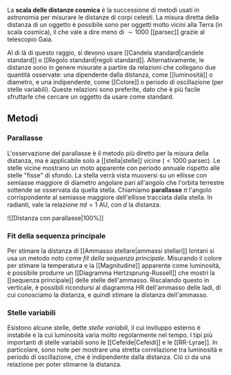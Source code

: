 La **scala delle distanze cosmica** è la successione di metodi usati in astronomia per misurare le distanze di corpi celesti. La misura diretta della distanza di un oggetto è possibile sono per oggetti molto vicini alla Terra (in scala cosmica), il che vale a dire meno di $\sim1000$ [[parsec]] grazie al telescopio Gaia.

Al di là di questo raggio, si devono usare [[Candela standard|candele standard]] o [[Regolo standard|regoli standard]]. Alternativamente, le distanze sono in genere misurate a partire da relazioni che collegano due quantità osservate: una dipendente dalla distanza, come [[luminosità]] o diametro, e una indipendente, come [[Colore]] o periodo di oscillazione (per stelle variabili). Queste relazioni sono preferite, dato che è più facile sfruttarle che cercare un oggetto da usare come standard.
## Metodi
### Parallasse
L'osservazione del parallasse è il metodo più diretto per la misura della distanza, ma è applicabile solo a [[stella|stelle]] vicine ($<1000$ parsec). Le stelle vicine mostrano un moto apparente con periodo annuale rispetto alle stelle "fisse" di sfondo. La stella verrà vista muoversi su un ellisse con semiasse maggiore di diametro angolare pari all'angolo che l'orbita terrestre sottende se osservata da quella stella. Chiamiamo **parallasse** $\pi$ l'angolo corrispondente al semiasse maggiore dell'ellisse tracciata dalla stella. In radianti, vale la relazione $\pi d=1$ AU, con $d$ la distanza.

![[Distanza con parallasse|100%]]
### Fit della sequenza principale
Per stimare la distanza di [[Ammasso stellare|ammassi stellari]] lontani si usa un metodo noto come *fit della sequenza principale*. Misurando il colore per stimare la temperatura e la [[Magnitudine]] apparente come luminosità, è possibile produrre un [[Diagramma Hertzsprung-Russell]] che mostri la [[sequenza principale]] delle stelle dell'ammasso. Riscalando questo in verticale, è possibili ricondursi al diagramma HR dell'ammasso delle Iadi, di cui conosciamo la distanza, e quindi stimare la distanza dell'ammasso.
### Stelle variabili
Esistono alcune stelle, dette *stelle variabili*, il cui inviluppo esterno è instabile e la cui luminosità varia molto regolarmente nel tempo. I tipi più importanti di stelle variabili sono le [[Cefeide|Cefeidi]] e le [[RR-Lyrae]]. In particolare, sono note per mostrare una stretta correlazione tra luminosità e periodo di oscillazione, che è indipendente dalla distanza. Ciò ci da una relazione per poter stimarne la distanza.